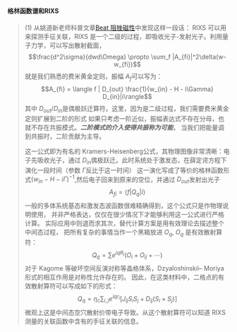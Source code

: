 #### 格林函数谱和RIXS
>(1) 从姚道新老师科普文章[Beat 阻挫磁性](https://mp.weixin.qq.com/s/PLIHk34tikjYDqj4RGL2nw)中发现这样一段话：
>RIXS 可以用来探测手征关联，RIXS 是一个二级的过程，即吸收光子-发射光子。利用量子力学，可以写出散射截面，
>$$\frac{d^2\sigma}{dwd\Omega} \propto \sum_f |A_{fi}|^2\delta(w-w_{fi})$$
>就是我们熟悉的费米黄金定则，振幅 $A_f$可以写为：
> $$A_{fi} = \langle f | D_{out} \frac{1}{w_{in} - H - i\Gamma} D_{in}|i\rangle$$
>其中 $D_{out}/D_{in}$是偶极跃迁算符。这里，因为是二级过程，我们需要费米黄金定则扩展到二阶的形式
>如果只考虑一阶近似，振幅表达式不存在分母，也就不存在共振模式。**_二阶模式的介入使得共振称为可能_**，
>当我们把能量调到共振时，二阶贡献为主导。
>
>这一公式即为有名的 Kramers-Heisenberg公式，其物理图像非常清晰：电子先吸收光子，通过
>$D_{in}$偶极跃迁。此时系统处于激发态，在薛定谔方程下演化一段时间（参数 $\Gamma$反比于这一时间）
>这一演化写成了等价的格林函数形式$(w_{in}-H-i\Gamma)^{-1}$,然后电子回来到原来的空位，并通过
> $D_{out}$发射出光子
> $$A_{fi} = \langle f|Q_{q}| i \rangle $$
>  一般的多体系统基态和激发态波函数很难精确得到，这个公式只是作物理说明使用，
>  并非严格表达，仅仅在很少情况下才能够利用这一公式进行严格计算。
>  实际应用中则退而求其次，替代计算方案是用有效理论去描述整个中间态过程，
>  把所有复杂的事情当作一个黑箱放进 $O_q$, $O_q$ 是有效散射算符：
> $$Q_q = \sum e^{iqR_i}(O_i + O_{ij} + \cdots)$$
> 对于 Kagome 等破坏空间反演对称等晶格体系，Dzyaloshinskii– Moriya 形式的相互作用是对称性允许存在的。
> 因此，在这类材料中，二格点的有效散射算符可以写成如下的形式：
> $$Q_q = \eta_c \sum_{i,j} e^{iqr_i} [J_{ij}S_iS_j + D_{ij}(S_i \times S_j)]$$
> 微观上这是中间态空穴散射价带电子导致。从这个散射算符可以知道 RIXS 测量的关联函数中含有的手征关联的信息。